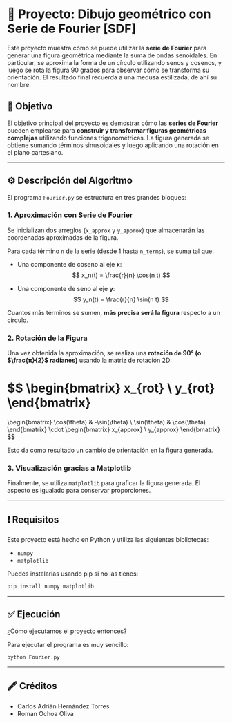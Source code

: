 # 📔 Proyecto: Dibujo geométrico con Serie de Fourier [SDF]

Este proyecto muestra cómo se puede utilizar la **serie de Fourier** para generar una figura geométrica mediante la suma de ondas senoidales. En particular, se aproxima la forma de un círculo utilizando senos y cosenos, y luego se rota la figura 90 grados para observar cómo se transforma su orientación. El resultado final recuerda a una medusa estilizada, de ahí su nombre.

## 📌 Objetivo

El objetivo principal del proyecto es demostrar cómo las **series de Fourier** pueden emplearse para **construir y transformar figuras geométricas complejas** utilizando funciones trigonométricas. La figura generada se obtiene sumando términos sinusoidales y luego aplicando una rotación en el plano cartesiano.

---

## ⚙️ Descripción del Algoritmo

El programa `Fourier.py` se estructura en tres grandes bloques:

### 1. **Aproximación con Serie de Fourier**

Se inicializan dos arreglos (`x_approx` y `y_approx`) que almacenarán las coordenadas aproximadas de la figura.

Para cada término `n` de la serie (desde 1 hasta `n_terms`), se suma tal que:

- Una componente de coseno al eje **x**:  
  $$
  x_n(t) = \frac{r}{n} \cos(n t)
  $$

- Una componente de seno al eje **y**:  
  $$
  y_n(t) = \frac{r}{n} \sin(n t)
  $$

Cuantos más términos se sumen, **más precisa será la figura** respecto a un círculo.

### 2. **Rotación de la Figura**

Una vez obtenida la aproximación, se realiza una **rotación de 90° (o $\frac{π}{2}$ radianes)** usando la matriz de rotación 2D:

$$
\begin{bmatrix}
x_{rot} \\
y_{rot}
\end{bmatrix}
=
\begin{bmatrix}
\cos(\theta) & -\sin(\theta) \\
\sin(\theta) & \cos(\theta)
\end{bmatrix}
\cdot
\begin{bmatrix}
x_{approx} \\
y_{approx}
\end{bmatrix}
$$

Esto da como resultado un cambio de orientación en la figura generada.

### 3. **Visualización gracias a Matplotlib**

Finalmente, se utiliza `matplotlib` para graficar la figura generada. El aspecto es igualado para conservar proporciones.


---

## ❗ Requisitos

Este proyecto está hecho en Python y utiliza las siguientes bibliotecas:

- `numpy`
- `matplotlib`

Puedes instalarlas usando pip si no las tienes:

```bash
pip install numpy matplotlib
```

---

## ✅ Ejecución

¿Cómo ejecutamos el proyecto entonces?

Para ejecutar el programa es muy sencillo:

```bash
python Fourier.py
```

---

## 🖋️ Créditos

* Carlos Adrián Hernández Torres
* Roman Ochoa Oliva